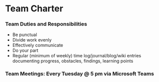 # Team Charter

### Team Duties and Responsibilities
- Be punctual
- Divide work evenly
- Effectively communicate
- Do your part
- Regular (minimum of weekly) time log/journal/blog/wiki entries documenting progress, obstacles, findings, learning points

### Team Meetings: Every Tuesday @ 5 pm via Microsoft Teams
